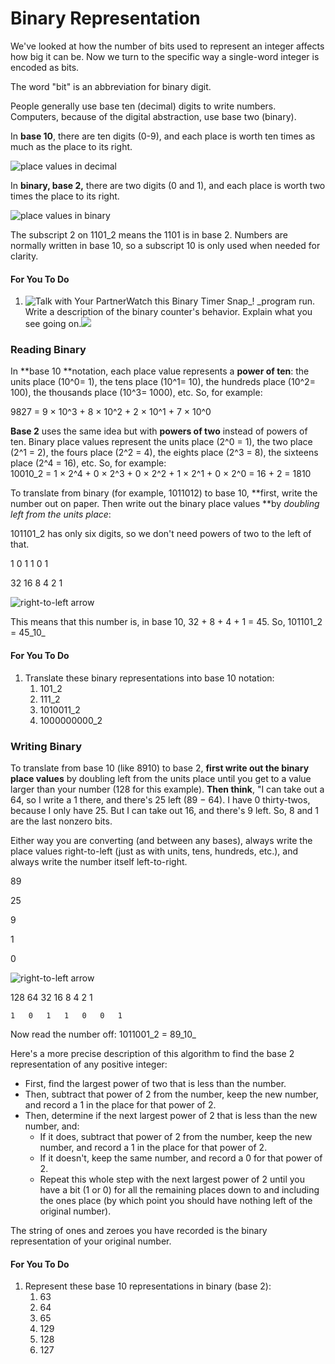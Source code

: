 # Binary Representation

We've looked at how the number of bits used to represent an integer affects how big it can be. Now we turn to the specific way a single-word integer is encoded as bits.

The word "bit" is an abbreviation for binary digit. 

People generally use base ten \(decimal\) digits to write numbers. Computers, because of the digital abstraction, use base two \(binary\).

In **base 10**, there are ten digits \(0-9\), and each place is worth ten times as much as the place to its right.

![](https://bjc.edc.org/bjc-r/img/4-internet/decimal-places.jpg "place values in decimal")

In **binary, base 2,** there are two digits \(0 and 1\), and each place is worth two times the place to its right. 

![](https://bjc.edc.org/bjc-r/img/4-internet/binary-places.jpg "place values in binary")

The subscript 2 on 1101\_2 means the 1101 is in base 2. Numbers are normally written in base 10, so a subscript 10 is only used when needed for clarity.

#### For You To Do

1. ![](https://bjc.edc.org/bjc-r/img/icons/talk-with-your-partner.png "Talk with Your Partner")Watch this Binary Timer Snap_! _program run. Write a description of the binary counter's behavior. Explain what you see going on.![](https://bjc.edc.org/bjc-r/img/4-internet/bin-timer-preview.gif)

### Reading Binary

In **base 10 **notation, each place value represents a **power of ten**: the units place \(10^0= 1\), the tens place \(10^1= 10\), the hundreds place \(10^2= 100\), the thousands place \(10^3= 1000\), etc. So, for example:

9827   =   9 × 10^3  +  8 × 10^2  +  2 × 10^1  +  7 × 10^0

**Base 2** uses the same idea but with **powers of two** instead of powers of ten. Binary place values represent the units place \(2^0 = 1\), the two place \(2^1 = 2\), the fours place \(2^2 = 4\), the eights place \(2^3 = 8\), the sixteens place \(2^4 = 16\), etc. So, for example:   
10010\_2   =   1 × 2^4	 +  0 × 2^3  +  0 × 2^2  +  1 × 2^1  +  0 × 2^0   =   16  +  2   =   1810

To translate from binary \(for example, 1011012\) to base 10, **first, write the number out on paper. Then write out the binary place values **by _doubling left from the units place_:

101101\_2 has only six digits, so we don't need powers of two to the left of that.

1	0	1	1	0	1

32	16	8	4	2	1

![](https://bjc.edc.org/bjc-r/img/8-recursive-reporters/r-to-l.png "right-to-left arrow")

This means that this number is, in base 10, 32 + 8 + 4 + 1 = 45. So, 101101_2 = 45\_10_

#### For You To Do

1. Translate these binary representations into base 10 notation:
   1. 101\_2
   2. 111\_2
   3. 1010011\_2
   4. 1000000000\_2

### Writing Binary

To translate from base 10 \(like 8910\) to base 2, **first write out the binary place values** by doubling left from the units place until you get to a value larger than your number \(128 for this example\). **Then think**, "I can take out a 64, so I write a 1 there, and there's 25 left \(89 − 64\). I have 0 thirty-twos, because I only have 25. But I can take out 16, and there's 9 left. So, 8 and 1 are the last nonzero bits.

Either way you are converting \(and between any bases\), always write the place values right-to-left \(just as with units, tens, hundreds, etc.\), and always write the number itself left-to-right.

89

25

9

1

0

![](https://bjc.edc.org/bjc-r/img/8-recursive-reporters/r-to-l.png "right-to-left arrow")

128	64	32	16	8	4	2	1

 	1	0	1	1	0	0	1

Now read the number off: 1011001_2 = 89\_10_

Here's a more precise description of this algorithm to find the base 2 representation of any positive integer:

* First, find the largest power of two that is less than the number.
* Then, subtract that power of 2 from the number, keep the new number, and record a 1 in the place for that power of 2.
* Then, determine if the next largest power of 2 that is less than the new number, and:
  * If it does, subtract that power of 2 from the number, keep the new number, and record a 1 in the place for that power of 2.
  * If it doesn't, keep the same number, and record a 0 for that power of 2.
  * Repeat this whole step with the next largest power of 2 until you have a bit \(1 or 0\) for all the remaining places down to and including the ones place \(by which point you should have nothing left of the original number\).

The string of ones and zeroes you have recorded is the binary representation of your original number.

#### For You To Do

1. Represent these base 10 representations in binary \(base 2\):
   1. 63
   2. 64
   3. 65
   4. 129
   5. 128
   6. 127



